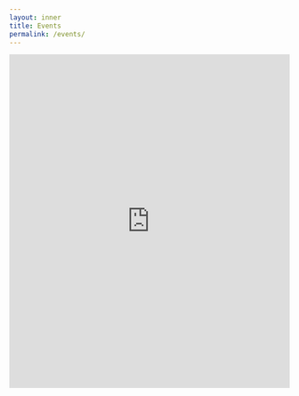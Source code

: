 ```yaml
---
layout: inner
title: Events
permalink: /events/
---
```


<p style="text-align:center;" markdown="1">
  <iframe src="https://calendar.google.com/calendar/embed?mode=AGENDA&amp;height=600&amp;wkst=1&amp;bgcolor=%23FFFFFF&amp;src=pvbd80pkmfsl5voauue4vbv61c%40group.calendar.google.com&amp;color=%236B3304&amp;ctz=America%2FNew_York" style="border-width:0" width="100%" height="600" frameborder="0" scrolling="no"></iframe>
</p>
